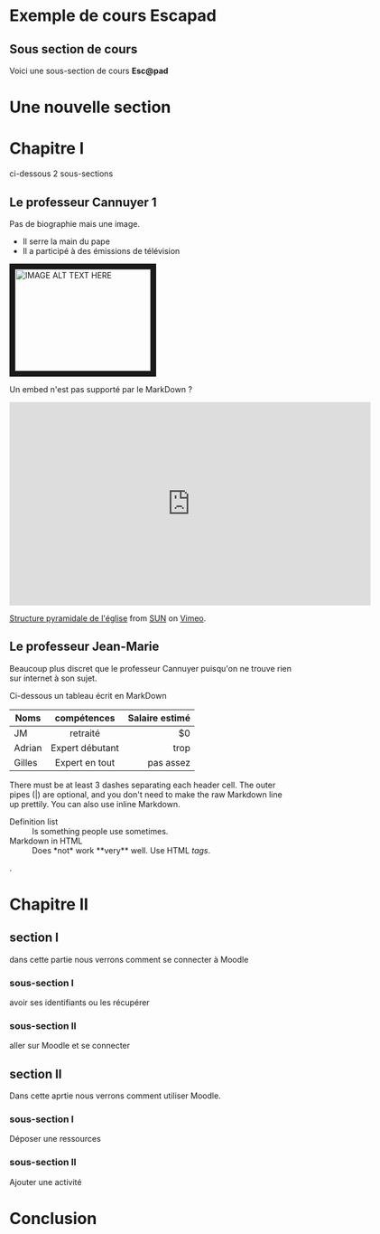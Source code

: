 # Exemple de cours Escapad

## Sous section de cours

Voici une sous-section de cours **Esc@pad**


# Une nouvelle section

# Chapitre I

ci-dessous 2 sous-sections

## Le professeur Cannuyer 1
 Pas de biographie mais une image. 
 - Il serre la main du pape 
 - Il a participé à des émissions de télévision 
 
 <a href="https://vimeo.com/169512310/85e409bc11" target="_blank"><img src="http://www.orient-oosten.org/wp-content/uploads/2015/06/Christian-Cannuyer-et-pape.jpg" 
alt="IMAGE ALT TEXT HERE" width="240" height="180" border="10" /></a>

Un embed n'est pas supporté par le MarkDown ?

<iframe src="https://player.vimeo.com/video/169512310?byline=0&portrait=0" width="640" height="360" frameborder="0" webkitallowfullscreen mozallowfullscreen allowfullscreen></iframe>
<p><a href="https://vimeo.com/169512310">Structure pyramidale de l&#039;&eacute;glise</a> from <a href="https://vimeo.com/user52928369">SUN</a> on <a href="https://vimeo.com">Vimeo</a>.</p>
 

## Le professeur Jean-Marie 
 Beaucoup plus discret que le professeur Cannuyer puisqu'on ne trouve rien sur internet à son sujet.
 
 Ci-dessous un tableau écrit en MarkDown

| Noms          | compétences     | Salaire estimé  |
| ------------- |:---------------:| ---------------:|
| JM            | retraité        | $0              |
| Adrian        | Expert débutant |    trop         |
| Gilles        | Expert en tout  |    pas assez    |

There must be at least 3 dashes separating each header cell.
The outer pipes (|) are optional, and you don't need to make the 
raw Markdown line up prettily. You can also use inline Markdown.

<dl>
  <dt>Definition list</dt>
  <dd>Is something people use sometimes.</dd>

  <dt>Markdown in HTML</dt>
  <dd>Does *not* work **very** well. Use HTML <em>tags</em>.</dd>
</dl>
 .
 
 # Chapitre II
 ## section I
  dans cette partie nous verrons comment se connecter à Moodle
 ### sous-section I
  avoir ses identifiants ou les récupérer
 ### sous-section II
  aller sur Moodle et se connecter 
 ## section II
  Dans cette aprtie nous verrons comment utiliser Moodle.
 ### sous-section I
  Déposer une ressources 
 ### sous-section II
  Ajouter une activité
  # Conclusion 
 
 
 
 
 

